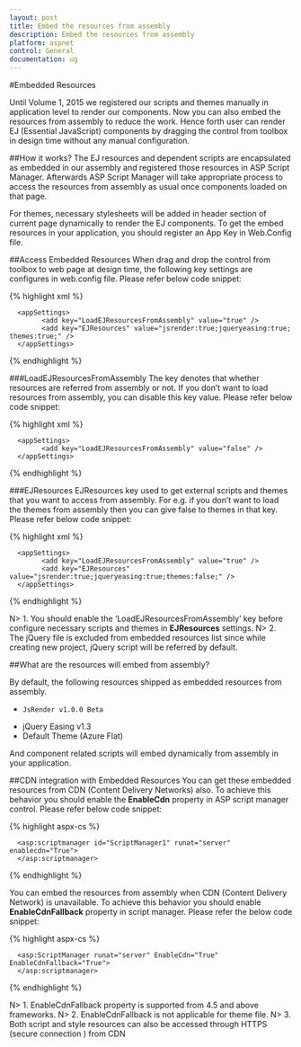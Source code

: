 ```yaml
---
layout: post
title: Embed the resources from assembly 
description: Embed the resources from assembly 
platform: aspnet
control: General
documentation: ug
---
```



#Embedded Resources

Until Volume 1, 2015 we registered our scripts and themes manually in application level to render our components. Now you can also embed the resources from assembly to reduce the work. Hence forth user can render EJ (Essential JavaScript) components by dragging the control from toolbox in design time without any manual configuration. 

##How it works?
The EJ resources and dependent scripts are encapsulated as embedded in our assembly and registered those resources in ASP Script Manager. Afterwards ASP Script Manager will take appropriate process to access the resources from assembly as usual once components loaded on that page. 

For themes, necessary stylesheets will be added in header section of current page dynamically to render the EJ components.  To get the embed resources in your application, you should register an App Key in Web.Config file. 

##Access Embedded Resources
When drag and drop the control from toolbox to web page at design time, the following key settings are configures in web.config file. Please refer below code snippet:

{% highlight xml %}

      <appSettings>
            <add key="LoadEJResourcesFromAssembly" value="true" />
            <add key="EJResources" value="jsrender:true;jqueryeasing:true; themes:true;" />
      </appSettings>

{% endhighlight %}

###LoadEJResourcesFromAssembly 
The key denotes that whether resources are referred from assembly or not. If you don’t want to load resources from assembly, you can disable this key value. Please refer below code snippet:

{% highlight xml %}

      <appSettings>
            <add key="LoadEJResourcesFromAssembly" value="false" />
      </appSettings>

{% endhighlight %}

###EJResources 
EJResources key used to get external scripts and themes that you want to access from assembly. For e.g. if you don’t want to load the themes from assembly then you can give false to themes in that key. Please refer below code snippet:

{% highlight xml %}

      <appSettings>
            <add key="LoadEJResourcesFromAssembly" value="true" />
            <add key="EJResources" value="jsrender:true;jqueryeasing:true;themes:false;" />
      </appSettings>

{% endhighlight %}

N> 1. You should enable the ‘LoadEJResourcesFromAssembly’ key before configure necessary scripts and themes in **EJResources** settings.
N> 2. The jQuery file is excluded from embedded resources list since while creating new project, jQuery script will be referred by default. 

##What are the resources will embed from assembly?

By default, the following resources shipped as embedded resources from assembly. 

*     JsRender v1.0.0 Beta
*	jQuery Easing v1.3
*	Default Theme (Azure Flat)

And component related scripts will embed dynamically from assembly in your application. 

##CDN integration with Embedded Resources
You can get these embedded resources from CDN (Content Delivery Networks) also. To achieve this behavior you should enable the **EnableCdn** property in ASP script manager control.  Please refer below code snippet:

{% highlight aspx-cs %}

      <asp:scriptmanager id="ScriptManager1" runat="server" enablecdn="True">
      </asp:scriptmanager>

{% endhighlight %}

You can embed the resources from assembly when CDN (Content Delivery Network) is unavailable. To achieve this behavior you should enable **EnableCdnFallback** property in script manager. Please refer the below code snippet:

{% highlight aspx-cs %}

      <asp:ScriptManager runat="server" EnableCdn="True" EnableCdnFallback="True">
      </asp:scriptmanager>

{% endhighlight %}

N> 1. EnableCdnFallback property is supported from 4.5 and above frameworks.
N> 2. EnableCdnFallback is not applicable for theme file. 
N> 3. Both script and style resources can also be accessed through HTTPS (secure connection ) from CDN 

